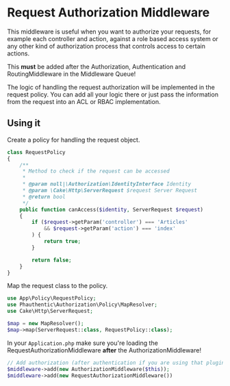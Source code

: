 # Request Authorization Middleware

This middleware is useful when you want to authorize your requests, for example each controller and action, against a role based access system or any other kind of authorization process that controls access to certain actions.

This **must** be added after the Authorization, Authentication and RoutingMiddleware in the Middleware Queue!

The logic of handling the request authorization will be implemented in the request policy. You can add all your logic there or just pass the information from the request into an ACL or RBAC implementation.

## Using it

Create a policy for handling the request object.

```php
class RequestPolicy
{
    /**
     * Method to check if the request can be accessed
     *
     * @param null|\Authorization\IdentityInterface Identity
     * @param \Cake\Http\ServerRequest $request Server Request
     * @return bool
     */
    public function canAccess($identity, ServerRequest $request)
    {
        if ($request->getParam('controller') === 'Articles'
            && $request->getParam('action') === 'index'
        ) {
            return true;
        }

        return false;
    }
}

```

Map the request class to the policy.

```php
use App\Policy\RequestPolicy;
use Phauthentic\Authorization\Policy\MapResolver;
use Cake\Http\ServerRequest;

$map = new MapResolver();
$map->map(ServerRequest::class, RequestPolicy::class);
```

In your `Application.php` make sure you're loading the RequestAuthorizationMiddleware **after** the AuthorizationMiddleware! 

```php
// Add authorization (after authentication if you are using that plugin too).
$middleware->add(new AuthorizationMiddleware($this));
$middleware->add(new RequestAuthorizationMiddleware())
```

